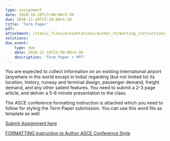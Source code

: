 ```yaml
---
type: assignment
date: 2020-10-20T23:00:00+5:30
due: 2020-11-10T23:59:00+5:30
title: 'Term Paper'
pdf: 
attachment: /static_files/presentations/author_formatting_instructions.docx
solutions: 
due_event: 
    type: due
    date: 2020-11-10T23:59:00+5:30
    description: 'Term Paper + PPT'
---
```

You are expected to collect information on an existing international airport (anywhere in the world except in India) regarding (but not limited to) its location, history, runway and terminal design, passenger demand, freight demand, and any other salient features. You need to submit a 2-3 page article, and deliver a 5-6 minute presentation to the class. 

The ASCE conference formatting instruction is attached which you need to follow for styling the Term Paper submission. You can use this word file as template as well.

[Submit Assignment here](https://learn.priyanshsingh.in/)

[FORMATTING Instruction to Author ASCE Conference Style](/static_files/presentations/author_formatting_instructions.docx)